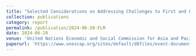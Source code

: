 ```yaml
---
title: "Selected Considerations on Addressing Challenges to First and Last Mile Access to Public Transport in Asia and the Pacific"
collection: publications
category: report
permalink: /publication/2024-06-20-FLM
date: 2024-06-20
venue: 'United Nations Economic and Social Commission for Asia and Pacific'
paperurl: 'https://www.unescap.org/sites/default/d8files/event-documents/Jun20_BackgroundNote.pdf'
---
```

